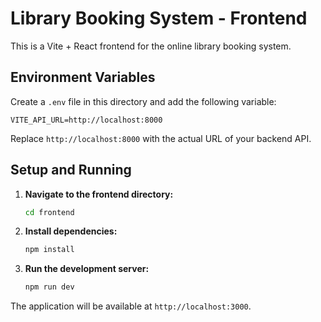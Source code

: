 # Library Booking System - Frontend

This is a Vite + React frontend for the online library booking system.

## Environment Variables

Create a `.env` file in this directory and add the following variable:

```
VITE_API_URL=http://localhost:8000
```

Replace `http://localhost:8000` with the actual URL of your backend API.

## Setup and Running

1. **Navigate to the frontend directory:**
   ```bash
   cd frontend
   ```

2. **Install dependencies:**
   ```bash
   npm install
   ```

3. **Run the development server:**
   ```bash
   npm run dev
   ```

The application will be available at `http://localhost:3000`.
